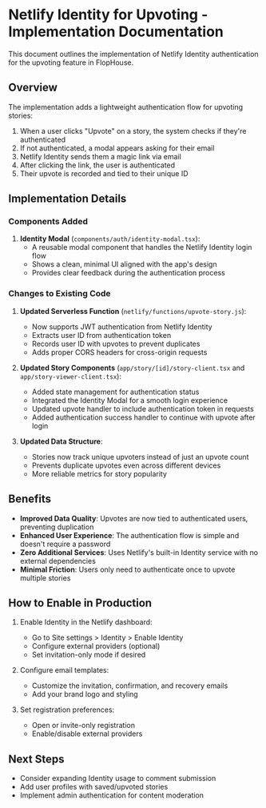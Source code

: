 # Netlify Identity for Upvoting - Implementation Documentation

This document outlines the implementation of Netlify Identity authentication for the upvoting feature in FlopHouse.

## Overview

The implementation adds a lightweight authentication flow for upvoting stories:

1. When a user clicks "Upvote" on a story, the system checks if they're authenticated
2. If not authenticated, a modal appears asking for their email
3. Netlify Identity sends them a magic link via email
4. After clicking the link, the user is authenticated
5. Their upvote is recorded and tied to their unique ID

## Implementation Details

### Components Added

1. **Identity Modal** (`components/auth/identity-modal.tsx`):
   - A reusable modal component that handles the Netlify Identity login flow
   - Shows a clean, minimal UI aligned with the app's design
   - Provides clear feedback during the authentication process

### Changes to Existing Code

1. **Updated Serverless Function** (`netlify/functions/upvote-story.js`):
   - Now supports JWT authentication from Netlify Identity
   - Extracts user ID from authentication token
   - Records user ID with upvotes to prevent duplicates
   - Adds proper CORS headers for cross-origin requests

2. **Updated Story Components** (`app/story/[id]/story-client.tsx` and `app/story-viewer-client.tsx`):
   - Added state management for authentication status
   - Integrated the Identity Modal for a smooth login experience
   - Updated upvote handler to include authentication token in requests
   - Added authentication success handler to continue with upvote after login

3. **Updated Data Structure**:
   - Stories now track unique upvoters instead of just an upvote count
   - Prevents duplicate upvotes even across different devices
   - More reliable metrics for story popularity

## Benefits

- **Improved Data Quality**: Upvotes are now tied to authenticated users, preventing duplication
- **Enhanced User Experience**: The authentication flow is simple and doesn't require a password
- **Zero Additional Services**: Uses Netlify's built-in Identity service with no external dependencies
- **Minimal Friction**: Users only need to authenticate once to upvote multiple stories

## How to Enable in Production

1. Enable Identity in the Netlify dashboard:
   - Go to Site settings > Identity > Enable Identity
   - Configure external providers (optional)
   - Set invitation-only mode if desired

2. Configure email templates:
   - Customize the invitation, confirmation, and recovery emails
   - Add your brand logo and styling

3. Set registration preferences:
   - Open or invite-only registration
   - Enable/disable external providers

## Next Steps

- Consider expanding Identity usage to comment submission
- Add user profiles with saved/upvoted stories
- Implement admin authentication for content moderation
